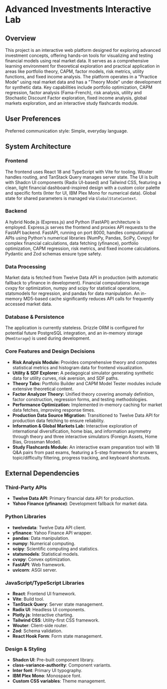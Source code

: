 # Advanced Investments Interactive Lab

## Overview
This project is an interactive web platform designed for exploring advanced investment concepts, offering hands-on tools for visualizing and testing financial models using real market data. It serves as a comprehensive learning environment for theoretical exploration and practical application in areas like portfolio theory, CAPM, factor models, risk metrics, utility functions, and fixed income analysis. The platform operates in a "Practice Mode" using real market data and has a "Theory Mode" under development for synthetic data. Key capabilities include portfolio optimization, CAPM regression, factor analysis (Fama-French), risk analysis, utility and Stochastic Discount Factor exploration, fixed income analysis, global markets exploration, and an interactive study flashcards module.

## User Preferences
Preferred communication style: Simple, everyday language.

## System Architecture

### Frontend
The frontend uses React 18 and TypeScript with Vite for tooling. Wouter handles routing, and TanStack Query manages server state. The UI is built with Shadcn UI components (Radix UI-based) and Tailwind CSS, featuring a clean, light financial dashboard-inspired design with a custom color palette and specific fonts (Inter for UI, IBM Plex Mono for numerical data). Global state for shared parameters is managed via `GlobalStateContext`.

### Backend
A hybrid Node.js (Express.js) and Python (FastAPI) architecture is employed. Express.js serves the frontend and proxies API requests to the FastAPI backend. FastAPI, running on port 8000, handles computational APIs using Python's numerical libraries (NumPy, Pandas, SciPy, Cvxpy) for complex financial calculations, data fetching (yfinance), portfolio optimization, CAPM regression, risk metrics, and fixed income calculations. Pydantic and Zod schemas ensure type safety.

### Data Processing
Market data is fetched from Twelve Data API in production (with automatic fallback to yfinance in development). Financial computations leverage cvxpy for optimization, numpy and scipy for statistical operations, statsmodels for regression, and pandas for data manipulation. An in-memory MD5-based cache significantly reduces API calls for frequently accessed market data.

### Database & Persistence
The application is currently stateless. Drizzle ORM is configured for potential future PostgreSQL integration, and an in-memory storage (`MemStorage`) is used during development.

### Core Features and Design Decisions
-   **Risk Analysis Module:** Provides comprehensive theory and computes statistical metrics and histogram data for frontend visualization.
-   **Utility & SDF Explorer:** A pedagogical simulator generating synthetic data for utility curves, risk aversion, and SDF paths.
-   **Theory Tabs:** Portfolio Builder and CAPM Model Tester modules include extensive theoretical content.
-   **Factor Analyzer Theory:** Unified theory covering anomaly definition, factor construction, regression forms, and testing methodologies.
-   **Performance Optimization:** Implemented in-memory caching for market data fetches, improving response times.
-   **Production Data Source Migration:** Transitioned to Twelve Data API for production data fetching to ensure reliability.
-   **Information & Global Markets Lab:** Interactive exploration of international diversification, home bias, and information asymmetry through theory and three interactive simulators (Foreign Assets, Home Bias, Grossman Model).
-   **Study Flashcards Module:** An interactive exam preparation tool with 18 Q&A pairs from past exams, featuring a 5-step framework for answers, topic/difficulty filtering, progress tracking, and keyboard shortcuts.

## External Dependencies

### Third-Party APIs
-   **Twelve Data API**: Primary financial data API for production.
-   **Yahoo Finance (yfinance)**: Development fallback for market data.

### Python Libraries
-   **twelvedata**: Twelve Data API client.
-   **yfinance**: Yahoo Finance API wrapper.
-   **pandas**: Data manipulation.
-   **numpy**: Numerical computing.
-   **scipy**: Scientific computing and statistics.
-   **statsmodels**: Statistical models.
-   **cvxpy**: Convex optimization.
-   **FastAPI**: Web framework.
-   **uvicorn**: ASGI server.

### JavaScript/TypeScript Libraries
-   **React**: Frontend UI framework.
-   **Vite**: Build tool.
-   **TanStack Query**: Server state management.
-   **Radix UI**: Headless UI components.
-   **Plotly.js**: Interactive charting.
-   **Tailwind CSS**: Utility-first CSS framework.
-   **Wouter**: Client-side router.
-   **Zod**: Schema validation.
-   **React Hook Form**: Form state management.

### Design & Styling
-   **Shadcn UI**: Pre-built component library.
-   **class-variance-authority**: Component variants.
-   **Inter font**: Primary UI typography.
-   **IBM Plex Mono**: Monospace font.
-   **Custom CSS variables**: Theme management.